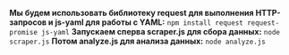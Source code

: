 **Мы будем использовать библиотеку request для выполнения HTTP-запросов и js-yaml для работы с YAML:**
`npm install request request-promise js-yaml`
**Запускаем сперва scraper.js для сбора данных:**
`node scraper.js`
**Потом analyze.js для анализа данных:**
`node analyze.js`
